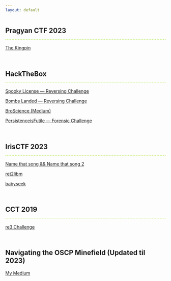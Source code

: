 ```yaml
---
layout: default
---
```




<style>
h2#hackthebox, h2#pragyan-ctf-2023, h2#irisctf-2023, h2#cct-2019{
  border-bottom: 1px dashed #b5e853;
  height: 40px;
}
</style>

## Pragyan CTF 2023


[The Kingpin](./blogs/pragyan/kingpin.html)


&#160;

## HackTheBox



[Spooky License — Reversing Challenge](./blogs/htb/spookylicense/spookylicense.html)



[Bombs Landed — Reversing Challenge](./blogs/htb/bombslanded/bombslanded.html)



[BroScience (Medium)](./blogs/htb/broscience/broscience.html)



[PersistenceisFutile — Forensic Challenge ](./blogs/htb/persistenceisfutile/persistenceisfutile.html)

&#160;

## IrisCTF 2023


[Name that song && Name that song 2](./blogs/irisctf/namethatsong/namethatsong.html)



[ret2libm](./blogs/irisctf/ret2libm/ret2libm.html)



[babyseek](./blogs/irisctf/babyseek/babyseek.html)

&#160;

## CCT 2019


[re3 Challenge](./blogs/re3/re3.html)


&#160;

## Navigating the OSCP Minefield (Updated til 2023)
[My Medium](https://nier0x00.medium.com/navigating-the-oscp-minefield-in-2023-a-guide-to-passing-the-exam-b4cce117c704)

